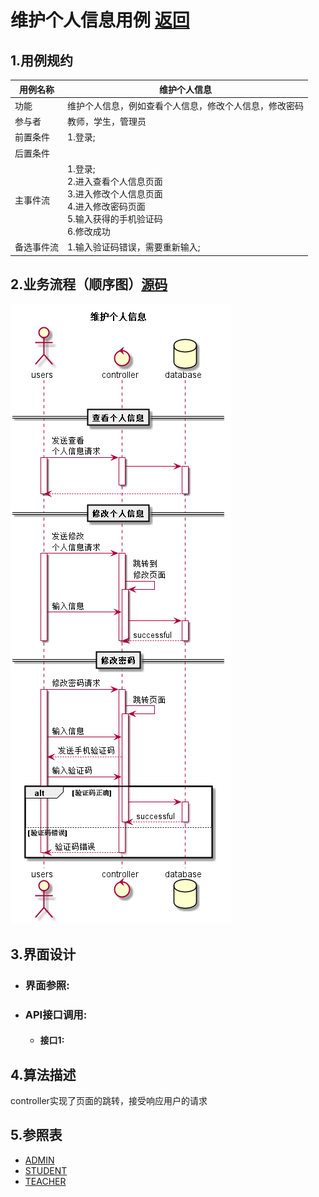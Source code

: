 # 维护个人信息用例 [返回][1]
## 1.用例规约
<table>
    <thead>
        <tr>
            <th>用例名称</th>
            <th>维护个人信息</th>
        </tr>
    </thead>
    <tbody>
         <tr>
            <td>功能</td>
            <td>维护个人信息，例如查看个人信息，修改个人信息，修改密码</td>
         </tr>
         <tr>
            <td>参与者</td>
            <td>教师，学生，管理员</td>
         </tr>
         <tr>
            <td>前置条件</td>
            <td>1.登录;<br>
            </td>
         </tr>
         <tr>
            <td>后置条件</td>
            <td></td>
         </tr>
         <tr>
            <td>主事件流</td>
            <td>1.登录;<br>
                2.进入查看个人信息页面<br>
                3.进入修改个人信息页面<br>
                4.进入修改密码页面<br>
                5.输入获得的手机验证码<br>
                6.修改成功
            </td>
         </tr>
         <tr>
            <td>备选事件流</td>
            <td>1.输入验证码错误，需要重新输入;<br>
            </td>
         </tr>
    </tbody>
</table>

## 2.业务流程（顺序图）[源码][2]
<img src="https://github.com/mzy1997/is_analysis/blob/master/test6/sequence维护个人信息.png"/>

## 3.界面设计
- ### 界面参照:
- ### API接口调用:
    - #### 接口1:

## 4.算法描述
controller实现了页面的跳转，接受响应用户的请求

## 5.参照表
- [ADMIN][3]
- [STUDENT][4]
- [TEACHER][5]




[1]: https://github.com/mzy1997/is_analysis/blob/master/test6/README.md    "返回" 
[2]: https://github.com/mzy1997/is_analysis/blob/master/test6/src/maintainPersonalInformation.puml    "源码" 
[3]: https://github.com/mzy1997/is_analysis/blob/master/test6/数据库设计.md/#ADMIN表管理员表    "ADMIN"  
[4]: https://github.com/mzy1997/is_analysis/blob/master/test6/数据库设计.md/#STUDENT表学生表    "STUDENT" 
[5]: https://github.com/mzy1997/is_analysis/blob/master/test6/数据库设计.md/#TEACHER表教师表    "TEACHER" 


